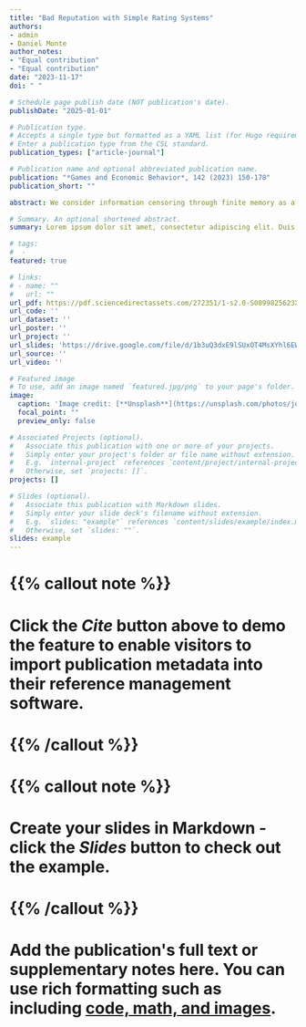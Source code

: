 ```yaml
---
title: "Bad Reputation with Simple Rating Systems"
authors:
- admin
- Daniel Monte
author_notes:
- "Equal contribution"
- "Equal contribution"
date: "2023-11-17"
doi: " "

# Schedule page publish date (NOT publication's date).
publishDate: "2025-01-01"

# Publication type.
# Accepts a single type but formatted as a YAML list (for Hugo requirements).
# Enter a publication type from the CSL standard.
publication_types: ["article-journal"]

# Publication name and optional abbreviated publication name.
publication: "*Games and Economic Behavior*, 142 (2023) 150-178"
publication_short: ""

abstract: We consider information censoring through finite memory as a device against bad reputational concerns. Our class of constrained information policies resembles common practices in online reputation systems, on which customers increasingly rely whenever hiring experts. In a world of repeated interactions between a long-lived expert and short-lived customers, Ely and Välimäki (2003) show that unlimited record-keeping may induce the expert to overchoose a certain action, seeking reputational gains. Consequently, welfare may reduce and markets may break down. We show that simple rating systems in such world help overcome market failures and improve upon both the full-memory and the no-memory cases.

# Summary. An optional shortened abstract.
summary: Lorem ipsum dolor sit amet, consectetur adipiscing elit. Duis posuere tellus ac convallis placerat. Proin tincidunt magna sed ex sollicitudin condimentum.

# tags:
#  - 
featured: true

# links:
# - name: ""
#   url: ""
url_pdf: https://pdf.sciencedirectassets.com/272351/1-s2.0-S0899825623X00050/1-s2.0-S0899825623001136/main.pdf?X-Amz-Security-Token=IQoJb3JpZ2luX2VjEBoaCXVzLWVhc3QtMSJGMEQCIHepWfPLXBQuFdDYOwk3UGKejxf1qnfeNhUsBmtNzLsvAiAYQWLra6SnIAWETH0vT2UBTnWe%2Fey0j7An6qz5gDoFhCq7BQjz%2F%2F%2F%2F%2F%2F%2F%2F%2F%2F8BEAUaDDA1OTAwMzU0Njg2NSIMJeavrBE0aQsG61CSKo8FLYpaMSrNXhGdXiTv3%2B7TiccH8N1vdlZ32UJEalLjN%2BrZ4%2FD%2FdudTc%2BJYlQQ0p2R57z%2ByI%2Fe6VGxSTQYA4vaCrxY9pomrk%2FiblS%2BErrUdyPInsExg%2BYP%2BSMkqP6W0IxGoRNnwNZTYDJBHboGACnV1GZdbOqaKU8mz%2FSeaRYDaUII7E7ALMTfZkP2sdg%2F6hd4OJSnRQEn3JsNP5O86aBY%2BJEKj8%2BKjkdDl44upQZjS5kEwcwYyemtOrBT87y62X7qklcPh3EVVmHaL2AsIuZQOIgsVcuHuP3yTiWMskj8ii28Ggzd5Hsq3jTsI2dTDZiRXKXz6vRRe7V1lMhB4WBG1eMIkkGH1B9bWBxyU1wWMfL4SzJEyiR7z9Nesxzbe9Iti3mdQkLa0zeiqGB5LIqnJGs9RgTD%2FofVwMRBv0jW4spaX2GhyFgrVDct507h8BDGtGLc0o7mTFvjIl2uPy%2FNcalIZ3F2hY0e0KBlWhkeJnCuksINP75KmUUEyIcNvL2alhkUw2cjETn%2F6XY7S%2ByxOYu1BsCOcdrUtNXyYj3qiNaKprYvZY%2FsI3gT5x7Q845p%2BDpCoGPDjHUPYSlFGsTVoa4K%2F15kBRdbU1zsg%2Fg2oeZYoZ3cNCJN44A8DxzhfEY%2FjFOECMz85nYgVNp%2FCXuwfmf3L8Vhd8QOJ92aNRFKvu8NU3tEhLHiotHY3IQR3zTyn7k%2B4Jd%2B92oHMiXtAlW%2FAKlz3dN93UEPNCvzpcJQKMHQ%2BqRCuUzCxS1k%2Fh1cmvUj9ZaeyFwLCMCHNP%2BFUWqLSxmff1x4d3G1Jaw3kUf5HYQGn%2FkWUaRu6mk2Xl5RQ6Qyr9DE4HmnnIVyGYMBwQeiBwf45ksSpEtcc%2F18nG%2F4EvjDTyeC7BjqyASKUP08oKj%2FRp0FVDr%2BbUKQPSyY0AJR0Mrm4TautYIvd3L6DvZC94HGJ3bj4gzZ6NGHcGt%2FrcZ02mK%2Bpv54JIanC0GzZt2DEMJtpZIjZVu5fo00jOVh6%2BpOnmG8zkQyyaorLRwKmP4c5bFVVCqEyHIaBKa0JR3pZQeS7HyEPuxub82PfCXW3rtjsPvhGk5wxjj9KTkZnnC9iRnGZbga%2BuE%2F6Zv3mT1KVQwduN6HmHbsBJUg%3D&X-Amz-Algorithm=AWS4-HMAC-SHA256&X-Amz-Date=20250103T191146Z&X-Amz-SignedHeaders=host&X-Amz-Expires=300&X-Amz-Credential=ASIAQ3PHCVTYRKPA3IPS%2F20250103%2Fus-east-1%2Fs3%2Faws4_request&X-Amz-Signature=91429166c0562382271694864f974602986c6e365bd14b5711ec7af8ce4e73de&hash=c93a6b5c4ed37730d0578451ba384d0015b628dff03cc47d95805654192ea7f3&host=68042c943591013ac2b2430a89b270f6af2c76d8dfd086a07176afe7c76c2c61&pii=S0899825623001136&tid=spdf-e27be5ee-7434-46da-923d-fb62637d33e2&sid=3e4a3a00264760425a1885a-a1db3b763e57gxrqb&type=client&tsoh=d3d3LnNjaWVuY2VkaXJlY3QuY29t&ua=03135e0205575b070602&rr=8fc54bea894c5e1d&cc=es
url_code: ''
url_dataset: ''
url_poster: ''
url_project: ''
url_slides: 'https://drive.google.com/file/d/1b3uQ3dxE9lSUxOT4MsXYhl6EWl21QUYV/view'
url_source: ''
url_video: ''

# Featured image
# To use, add an image named `featured.jpg/png` to your page's folder. 
image:
  caption: 'Image credit: [**Unsplash**](https://unsplash.com/photos/jdD8gXaTZsc)'
  focal_point: ""
  preview_only: false

# Associated Projects (optional).
#   Associate this publication with one or more of your projects.
#   Simply enter your project's folder or file name without extension.
#   E.g. `internal-project` references `content/project/internal-project/index.md`.
#   Otherwise, set `projects: []`.
projects: []

# Slides (optional).
#   Associate this publication with Markdown slides.
#   Simply enter your slide deck's filename without extension.
#   E.g. `slides: "example"` references `content/slides/example/index.md`.
#   Otherwise, set `slides: ""`.
slides: example
---
```


# {{% callout note %}}
# Click the *Cite* button above to demo the feature to enable visitors to import publication metadata into their reference management software.
# {{% /callout %}}

# {{% callout note %}}
# Create your slides in Markdown - click the *Slides* button to check out the example.
# {{% /callout %}}

# Add the publication's **full text** or **supplementary notes** here. You can use rich formatting such as including [code, math, and images](https://docs.hugoblox.com/content/writing-markdown-latex/).
